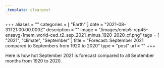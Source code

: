 ```yaml
---
_template: clearpost
---
```



+++
aliases = ""
categories = [ "Earth" ]
date = "2021-08-31T21:00:00.000Z"
description = ""
image = "/images/cmip5-rcp45-ensavg-1mem_world-ced_t2_sep_2021_minus_1920-2020_cf.png"
tags = [ "2021", "climate", "September" ]
title = "Forecast: September 2021 compared to Septembers from 1920 to 2020"
type = "post"
url = ""
+++


Here is how hot September 2021 is forecast compared to all September months from 1920 to 2020.
